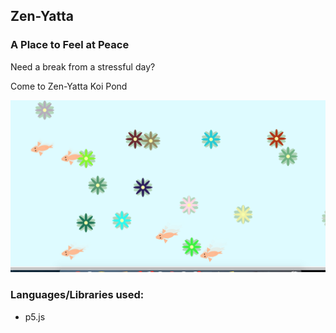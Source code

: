 ## Zen-Yatta

### A Place to Feel at Peace

Need a break from a stressful day?

Come to Zen-Yatta Koi Pond

![zen](images/zen.png "Zen")

### Languages/Libraries used:

* p5.js
